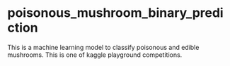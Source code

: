 # poisonous_mushroom_binary_prediction
This is a machine learning model to classify poisonous and edible mushrooms. This is one of kaggle playground competitions.
